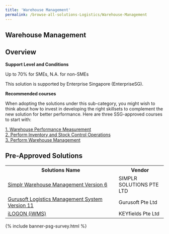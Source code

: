 ```yaml
---
title: 'Warehouse Management'
permalink: /browse-all-solutions-Logistics/Warehouse-Management
---
```


## Warehouse Management
## Overview

**Support Level and Conditions**

Up to 70% for SMEs, N.A. for non-SMEs

This solution is supported by Enterprise Singapore (EnterpriseSG).

**Recommended courses**

When adopting the solutions under this sub-category, you might wish to think about how to invest in developing the right skillsets to complement the new solution for better performance. Here are three SSG-approved courses to start with:

<a href='https://sfec.enterprisejobskills.gov.sg/Course_Internet/CourseDetail.aspx?CoursesReferenceNumber=TGS-2019503651'  target='_blank' rel='noopener'>1. Warehouse Performance Measurement</a><br>
<a href='https://sfec.enterprisejobskills.gov.sg/Course_Internet/CourseDetail.aspx?CoursesReferenceNumber=TGS-2020513668'  target='_blank' rel='noopener'>2. Perform Inventory and Stock Control Operations</a><br>
<a href='https://sfec.enterprisejobskills.gov.sg/Course_Internet/CourseDetail.aspx?CoursesReferenceNumber=TGS-2020513122'  target='_blank' rel='noopener'>3. Perform Warehouse Management</a><br>

## Pre-Approved Solutions

<table>
<tr>
<th style='width: auto;'><b>Solutions Name</b></th>
<th style='width: 30%;'><b>Vendor</b></th>
</tr>
<tr>
<td><a href='/productivity-solutions-grant/solutionrepo/solution2366' target='_blank'>Simplr Warehouse Management Version 6</a><br></td>
<td>SIMPLR SOLUTIONS PTE LTD</td>
</tr>
<tr>
<td><a href='/productivity-solutions-grant/solutionrepo/solution2703' target='_blank'>Gurusoft Logistics Management System Version 11</a><br></td>
<td>Gurusoft Pte Ltd</td>
</tr>
<tr>
<td><a href='/productivity-solutions-grant/solutionrepo/solution3170' target='_blank'>iLOGON (iWMS)</a><br></td>
<td>KEYfields Pte Ltd</td>
</tr>
</table>

{% include banner-psg-survey.html %}
